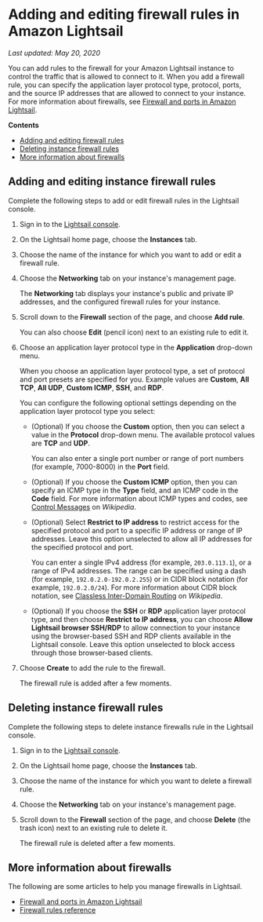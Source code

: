 # Adding and editing firewall rules in Amazon Lightsail<a name="amazon-lightsail-editing-firewall-rules"></a>

 *Last updated: May 20, 2020* 

You can add rules to the firewall for your Amazon Lightsail instance to control the traffic that is allowed to connect to it\. When you add a firewall rule, you can specify the application layer protocol type, protocol, ports, and the source IP addresses that are allowed to connect to your instance\. For more information about firewalls, see [Firewall and ports in Amazon Lightsail](understanding-firewall-and-port-mappings-in-amazon-lightsail.md)\.

**Contents**
+ [Adding and editing firewall rules](#firewall-adding-rules)
+ [Deleting instance firewall rules](#firewall-deleting-rules)
+ [More information about firewalls](#adding-firewall-rules-more-information)

## Adding and editing instance firewall rules<a name="firewall-adding-rules"></a>

Complete the following steps to add or edit firewall rules in the Lightsail console\.

1. Sign in to the [Lightsail console](https://lightsail.aws.amazon.com/)\.

1. On the Lightsail home page, choose the **Instances** tab\.

1. Choose the name of the instance for which you want to add or edit a firewall rule\.

1. Choose the **Networking** tab on your instance's management page\.

   The **Networking** tab displays your instance's public and private IP addresses, and the configured firewall rules for your instance\.

1. Scroll down to the **Firewall** section of the page, and choose **Add rule**\.

   You can also choose **Edit** \(pencil icon\) next to an existing rule to edit it\.

1. Choose an application layer protocol type in the **Application** drop\-down menu\.

   When you choose an application layer protocol type, a set of protocol and port presets are specified for you\. Example values are **Custom**, **All TCP**, **All UDP**, **Custom ICMP**, **SSH**, and **RDP**\.

   You can configure the following optional settings depending on the application layer protocol type you select:
   + \(Optional\) If you choose the **Custom** option, then you can select a value in the **Protocol** drop\-down menu\. The available protocol values are **TCP** and **UDP**\.

     You can also enter a single port number or range of port numbers \(for example, 7000\-8000\) in the **Port** field\.
   + \(Optional\) If you choose the **Custom ICMP** option, then you can specify an ICMP type in the **Type** field, and an ICMP code in the **Code** field\. For more information about ICMP types and codes, see [Control Messages](https://en.wikipedia.org/wiki/Internet_Control_Message_Protocol#Control_messages) on *Wikipedia*\.
   + \(Optional\) Select **Restrict to IP address** to restrict access for the specified protocol and port to a specific IP address or range of IP addresses\. Leave this option unselected to allow all IP addresses for the specified protocol and port\.

     You can enter a single IPv4 address \(for example, `203.0.113.1`\), or a range of IPv4 addresses\. The range can be specified using a dash \(for example, `192.0.2.0-192.0.2.255`\) or in CIDR block notation \(for example, `192.0.2.0/24`\)\. For more information about CIDR block notation, see [Classless Inter\-Domain Routing](https://en.wikipedia.org/wiki/Classless_Inter-Domain_Routing#CIDR_notation) on *Wikipedia*\.
   + \(Optional\) If you choose the **SSH** or **RDP** application layer protocol type, and then choose **Restrict to IP address**, you can choose **Allow Lightsail browser SSH/RDP** to allow connection to your instance using the browser\-based SSH and RDP clients available in the Lightsail console\. Leave this option unselected to block access through those browser\-based clients\.

1. Choose **Create** to add the rule to the firewall\.

   The firewall rule is added after a few moments\.

## Deleting instance firewall rules<a name="firewall-deleting-rules"></a>

Complete the following steps to delete instance firewalls rule in the Lightsail console\.

1. Sign in to the [Lightsail console](https://lightsail.aws.amazon.com/)\.

1. On the Lightsail home page, choose the **Instances** tab\.

1. Choose the name of the instance for which you want to delete a firewall rule\.

1. Choose the **Networking** tab on your instance's management page\.

1. Scroll down to the **Firewall** section of the page, and choose **Delete** \(the trash icon\) next to an existing rule to delete it\.

   The firewall rule is deleted after a few moments\.

## More information about firewalls<a name="adding-firewall-rules-more-information"></a>

The following are some articles to help you manage firewalls in Lightsail\.
+ [Firewall and ports in Amazon Lightsail](understanding-firewall-and-port-mappings-in-amazon-lightsail.md)
+ [Firewall rules reference](amazon-lightsail-firewall-rules-reference.md)